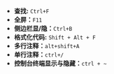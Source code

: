 - **查找:** `Ctrl+F`
- **全屏：**`F11`
- **侧边栏显/隐：**`Ctrl+B`
- **格式化代码:** `Shift + Alt + F`
- **多行注释：**`alt+shift+A`
- **单行注释：**`ctrl+/`
- **控制台终端显示与隐藏：**`ctrl + ~`

